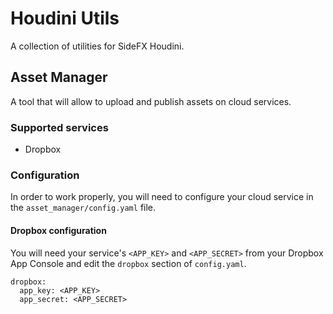 # Houdini Utils
A collection of utilities for SideFX Houdini.

## Asset Manager
A tool that will allow to upload and publish assets on cloud services.

### Supported services
- Dropbox

### Configuration
In order to work properly, you will need to configure your cloud service in the `asset_manager/config.yaml` file.

#### Dropbox configuration
You will need your service's `<APP_KEY>` and `<APP_SECRET>` from your Dropbox App Console and edit the `dropbox` section of `config.yaml`.

```
dropbox:
  app_key: <APP_KEY>
  app_secret: <APP_SECRET>
```